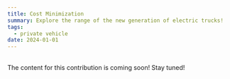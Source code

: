 ```yaml
---
title: Cost Minimization
summary: Explore the range of the new generation of electric trucks!
tags:
  - private vehicle
date: 2024-01-01
---
```

<br>
The content for this contribution is coming soon! Stay tuned!
